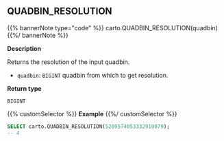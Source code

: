 ## QUADBIN_RESOLUTION

{{% bannerNote type="code" %}}
carto.QUADBIN_RESOLUTION(quadbin)
{{%/ bannerNote %}}

**Description**

Returns the resolution of the input quadbin.

* `quadbin`: `BIGINT` quadbin from which to get resolution.

**Return type**

`BIGINT`

{{% customSelector %}}
**Example**
{{%/ customSelector %}}

```sql
SELECT carto.QUADBIN_RESOLUTION(5209574053332910079);
-- 4
```